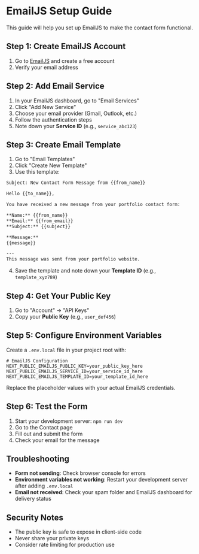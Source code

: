 # EmailJS Setup Guide

This guide will help you set up EmailJS to make the contact form functional.

## Step 1: Create EmailJS Account

1. Go to [EmailJS](https://www.emailjs.com/) and create a free account
2. Verify your email address

## Step 2: Add Email Service

1. In your EmailJS dashboard, go to "Email Services"
2. Click "Add New Service"
3. Choose your email provider (Gmail, Outlook, etc.)
4. Follow the authentication steps
5. Note down your **Service ID** (e.g., `service_abc123`)

## Step 3: Create Email Template

1. Go to "Email Templates"
2. Click "Create New Template"
3. Use this template:

```html
Subject: New Contact Form Message from {{from_name}}

Hello {{to_name}},

You have received a new message from your portfolio contact form:

**Name:** {{from_name}}
**Email:** {{from_email}}
**Subject:** {{subject}}

**Message:**
{{message}}

---
This message was sent from your portfolio website.
```

4. Save the template and note down your **Template ID** (e.g., `template_xyz789`)

## Step 4: Get Your Public Key

1. Go to "Account" → "API Keys"
2. Copy your **Public Key** (e.g., `user_def456`)

## Step 5: Configure Environment Variables

Create a `.env.local` file in your project root with:

```env
# EmailJS Configuration
NEXT_PUBLIC_EMAILJS_PUBLIC_KEY=your_public_key_here
NEXT_PUBLIC_EMAILJS_SERVICE_ID=your_service_id_here
NEXT_PUBLIC_EMAILJS_TEMPLATE_ID=your_template_id_here
```

Replace the placeholder values with your actual EmailJS credentials.

## Step 6: Test the Form

1. Start your development server: `npm run dev`
2. Go to the Contact page
3. Fill out and submit the form
4. Check your email for the message

## Troubleshooting

- **Form not sending**: Check browser console for errors
- **Environment variables not working**: Restart your development server after adding `.env.local`
- **Email not received**: Check your spam folder and EmailJS dashboard for delivery status

## Security Notes

- The public key is safe to expose in client-side code
- Never share your private keys
- Consider rate limiting for production use

